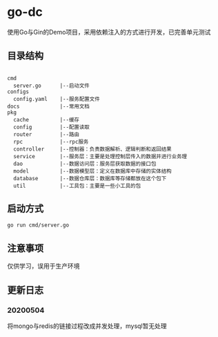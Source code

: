 # go-dc

使用Go与Gin的Demo项目，采用依赖注入的方式进行开发，已完善单元测试

## 目录结构
```

cmd
  server.go      |--启动文件
configs
  config.yaml    |--服务配置文件
docs             |--常用文档 
pkg
  cache          |--缓存
  config         |--配置读取
  router         |--路由
  rpc            |--rpc服务
  controller     |--控制器：负责数据解析、逻辑判断和返回结果
  service        |--服务层：主要是处理控制层传入的数据并进行业务理
  dao            |--数据访问层：服务层获取数据的接口包
  model          |--数据模型层：定义在数据库中存储的实体结构
  database       |--数据仓库层：数据库等存储都放在这个包下
  util           |--工具包：主要是一些小工具的包      
```
## 启动方式

```sh
go run cmd/server.go
```

## 注意事项
仅供学习，误用于生产环境

## 更新日志

### 20200504
将mongo与redis的链接过程改成并发处理，mysql暂无处理
